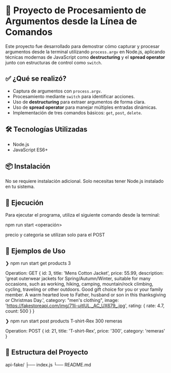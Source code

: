 # 📘 Proyecto de Procesamiento de Argumentos desde la Línea de Comandos

Este proyecto fue desarrollado para demostrar cómo capturar y procesar argumentos desde la terminal utilizando `process.argv` en Node.js, aplicando técnicas modernas de JavaScript como **destructuring** y el **spread operator** junto con estructuras de control como `switch`.

## ✅ ¿Qué se realizó?

- Captura de argumentos con `process.argv`.
- Procesamiento mediante `switch` para identificar acciones.
- Uso de **destructuring** para extraer argumentos de forma clara.
- Uso de **spread operator** para manejar múltiples entradas dinámicas.
- Implementación de tres comandos básicos: `get`, `post`, `delete`.

## 🛠️ Tecnologías Utilizadas

- Node.js
- JavaScript ES6+

## 📦 Instalación

No se requiere instalación adicional. Solo necesitas tener Node.js instalado en tu sistema.

## 🚀 Ejecución

Para ejecutar el programa, utiliza el siguiente comando desde la terminal:

npm run start <operación> <tituloONumero> <precio> <categoria>

precio y categoria se utilizan solo para el POST

## 📌 Ejemplos de Uso

 ❯ npm run start get products 3

 Operation: GET
 {
  id: 3,
  title: 'Mens Cotton Jacket',
  price: 55.99,
  description: 'great outerwear jackets for Spring/Autumn/Winter, suitable for many occasions, such as working, hiking, camping, mountain/rock climbing, cycling, traveling or other outdoors. Good gift choice for you or your family member. A warm hearted love to Father, husband or son in this thanksgiving or Christmas Day.',
  category: "men's clothing",
  image: 'https://fakestoreapi.com/img/71li-ujtlUL._AC_UX679_.jpg',
  rating: { rate: 4.7, count: 500 }
}
 
 ❯ npm run start post products T-shirt-Rex 300 remeras  

 Operation: POST
{ id: 21, title: 'T-shirt-Rex', price: '300', category: 'remeras' }

## 📂 Estructura del Proyecto

api-fake/
├── index.js
└── README.md

